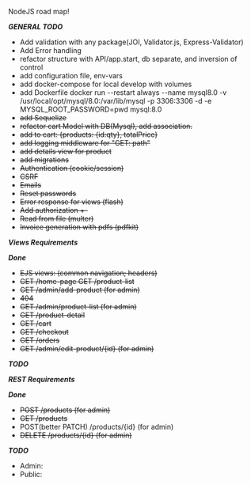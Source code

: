 NodeJS road map!

***GENERAL TODO***
- Add validation with any package(JOI, Validator.js, Express-Validator)
- Add Error handling
- refactor structure with API/app.start, db separate, and inversion of control
- add configuration file, env-vars
- add docker-compose for local develop with volumes
- add Dockerfile
docker run --restart always --name mysql8.0 -v /usr/local/opt/mysql/8.0:/var/lib/mysql -p 3306:3306 -d -e MYSQL_ROOT_PASSWORD=pwd mysql:8.0
- <s>add Sequelize</s>
- <s>refactor cart Model with DB(Mysql), add association. </s>
- <s>add to cart: {products: {id:qty}, totalPrice}</s>
- <s>add logging middleware for "GET: path"</s>
- <s>add details view for product</s>
- <s>add migrations</s>
- <s>Authentication (cookie/session)</s>
- <s>CSRF</s>
- <s>Emails</s>
- <s>Reset passwords</s>
- <s>Error response for views (flash)</s>
- <s>Add authorization +-</s>
- <s>Read from file (multer)</s>
- <s>Invoice generation with pdfs (pdfkit)</s>

***Views Requirements***

***Done***
- <s>EJS views: (common navigation; headers)</s>
- <s>GET /home-page GET /product-list</s>
- <s>GET /admin/add-product (for admin)</s>
- <s>404</s>
- <s>GET /admin/product-list (for admin)</s>
- <s>GET /product-detail</s>
- <s>GET /cart</s>
- <s>GET /checkout</s>
- <s>GET /orders</s>
- <s>GET /admin/edit-product/{id} (for admin)</s>

***TODO***

***REST Requirements***

***Done***
- <s>POST /products (for admin)</s>
- <s>GET /products</s>
- POST(better PATCH) /products/{id} (for admin)
- <s>DELETE /products/{id} (for admin)</s>

***TODO***
- Admin:
- Public: